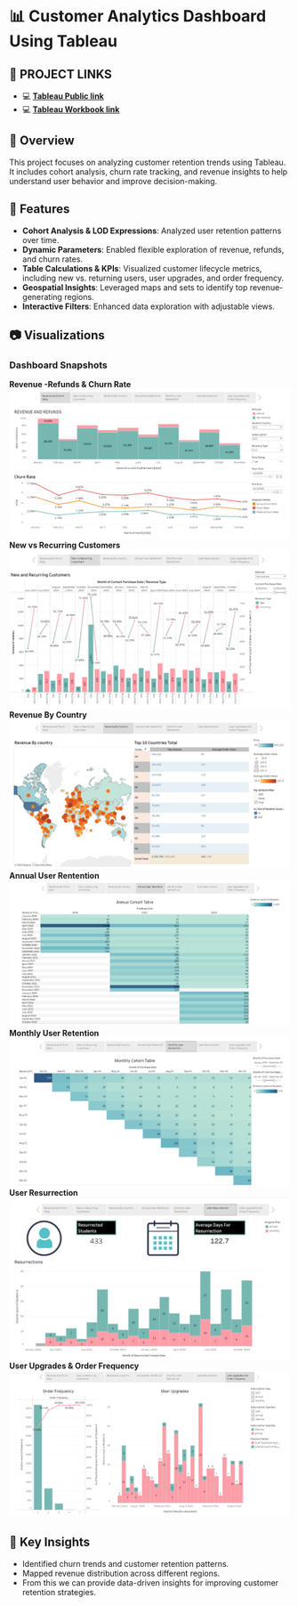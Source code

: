 # 📊 Customer Analytics Dashboard Using Tableau

## 🔗 **PROJECT LINKS**
- 💻 [**Tableau Public link**](https://public.tableau.com/app/profile/arun.kumar4199/viz/CustomerAnalyticsRevenueChurnandRetention/CustomerChurnAnalytics?publish=yes)
- 💻 [**Tableau Workbook link**](https://github.com/arunkumarsp-ds/Customer-Analytics-Dashboards-In-Tableau/blob/main/Customer%20analytics%20Dashboards%20-Tableau%20Workbook.twbx)

## 📌 Overview
This project focuses on analyzing customer retention trends using Tableau. It includes cohort analysis, churn rate tracking, and revenue insights to help understand user behavior and improve decision-making.

## 🚀 Features
- **Cohort Analysis & LOD Expressions**: Analyzed user retention patterns over time.
- **Dynamic Parameters**: Enabled flexible exploration of revenue, refunds, and churn rates.
- **Table Calculations & KPIs**: Visualized customer lifecycle metrics, including new vs. returning users, user upgrades, and order frequency.
- **Geospatial Insights**: Leveraged maps and sets to identify top revenue-generating regions.
- **Interactive Filters**: Enhanced data exploration with adjustable views.


## 📷 Visualizations

### **Dashboard Snapshots**

**Revenue -Refunds & Churn Rate**
![Revenue -Refunds & Churn Rate](https://github.com/arunkumarsp-ds/Customer-Analytics-Dashboards-In-Tableau/blob/32203ba6738f45c95704d8d164f02945486b2a24/Dashboard%20Snapshots/Revenue%20-Refunds%20%26%20Churn%20Rate.png)
**New vs Recurring Customers**
![New vs Recurring Customers](https://github.com/arunkumarsp-ds/Customer-Analytics-Dashboards-In-Tableau/blob/dff8b68b33b0d2d885600d0ea4b8168f09f6aac0/Dashboard%20Snapshots/New%20Vs%20Recurring%20Customers.png)
**Revenue By Country**
![Revenue By Country](https://github.com/arunkumarsp-ds/Customer-Analytics-Dashboards-In-Tableau/blob/09e2df3838f7d4b959a26fd3a9a7d7dc8c5880ad/Dashboard%20Snapshots/Revenue%20By%20country.png)
**Annual User Rentention**
![Annual User Rentention](https://github.com/arunkumarsp-ds/Customer-Analytics-Dashboards-In-Tableau/blob/a127ebf1dce8f2e44e7fe3befa817aaf1847d819/Dashboard%20Snapshots/Annual%20User%20Retention.png)
**Monthly User Retention**
![Monthly User Retention](https://github.com/arunkumarsp-ds/Customer-Analytics-Dashboards-In-Tableau/blob/a91be0377a4e798d50b4795b90484bde13a3dbf1/Dashboard%20Snapshots/Monthly%20User%20Retention.png)
**User Resurrection**
![User Resurrection](https://github.com/arunkumarsp-ds/Customer-Analytics-Dashboards-In-Tableau/blob/ee5c31d242b857660a0d95ccf06205d04f3b71fd/Dashboard%20Snapshots/User%20Resurrection.png)
**User Upgrades & Order Frequency**
![User Upgrades & Order Frequency](https://github.com/arunkumarsp-ds/Customer-Analytics-Dashboards-In-Tableau/blob/ee5c31d242b857660a0d95ccf06205d04f3b71fd/Dashboard%20Snapshots/User%20Upgrades%20%26%20Order%20Frequency.png)

## 📢 Key Insights
- Identified churn trends and customer retention patterns.
- Mapped revenue distribution across different regions.
- From this we can provide data-driven insights for improving customer retention strategies.
